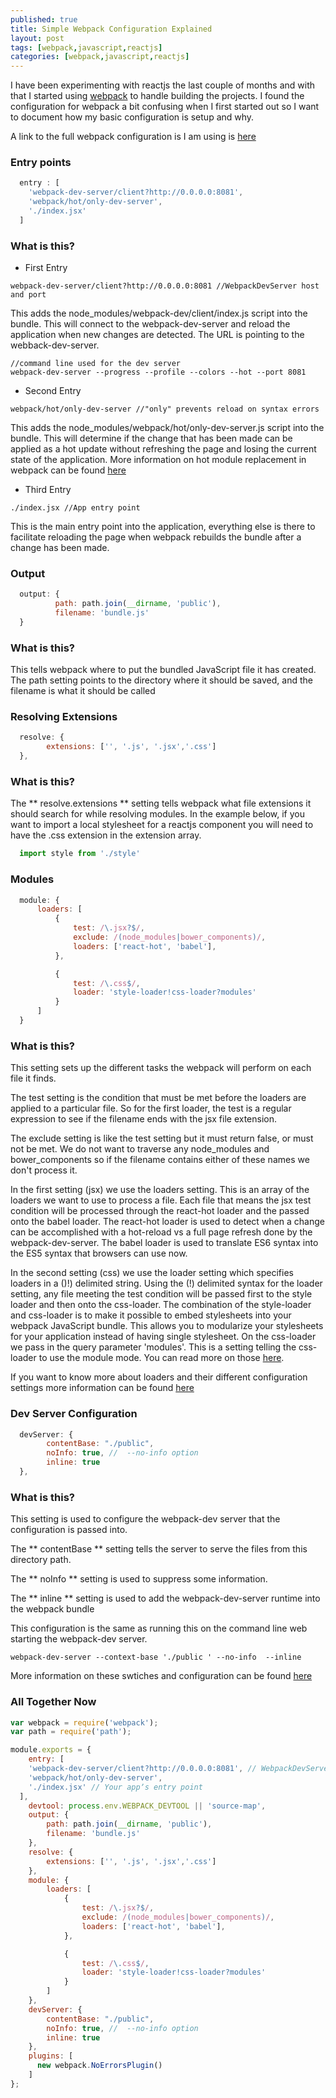 ```yaml
---
published: true
title: Simple Webpack Configuration Explained
layout: post
tags: [webpack,javascript,reactjs]
categories: [webpack,javascript,reactjs]
---
```


I have been experimenting with reactjs the last couple of months and with that
I started using [webpack](https://webpack.github.io/) to handle building the projects.  I found the configuration for webpack a bit confusing when I first started out so I want to document how my basic configuration is setup and why.

A link to the full webpack configuration is I am using is [here](https://raw.githubusercontent.com/blaircamp/react-webpack-project/master/webpack.config.js)

### Entry points

```js
  entry : [
    'webpack-dev-server/client?http://0.0.0.0:8081',
    'webpack/hot/only-dev-server',
    './index.jsx'
  ]

```
### What is this?

* First Entry
```
webpack-dev-server/client?http://0.0.0.0:8081 //WebpackDevServer host and port
```
This adds the node_modules/webpack-dev/client/index.js script into the bundle.  This will connect to the webpack-dev-server and reload the application when new changes are detected. The URL is pointing to the webback-dev-server.
```
//command line used for the dev server
webpack-dev-server --progress --profile --colors --hot --port 8081
```

* Second Entry
```
webpack/hot/only-dev-server //"only" prevents reload on syntax errors
```
This adds the node_modules/webpack/hot/only-dev-server.js script into the bundle.  This will determine if the change that has been made can be applied as a hot update without refreshing the page and losing the current state of the application.   More information on hot module replacement in webpack can be found [here](https://webpack.github.io/docs/hot-module-replacement-with-webpack.html)

* Third Entry
```
./index.jsx //App entry point
```
This is the main entry point into the application, everything else is there to facilitate reloading the page when webpack rebuilds the bundle after a change has been made.


### Output
```js
  output: {
          path: path.join(__dirname, 'public'),
          filename: 'bundle.js'
  }
```
### What is this?
This tells webpack where to put the bundled JavaScript file it has created. The path setting points to the directory where it should be saved, and the filename is what it should be called


### Resolving Extensions
```js
  resolve: {
        extensions: ['', '.js', '.jsx','.css']
  },
```
### What is this?
The ** resolve.extensions ** setting tells webpack what file extensions it should search for while resolving modules.  In the example below, if you want to import a local stylesheet for a reactjs component you will need to have the .css extension in the extension array.

```js
  import style from './style'
```

### Modules
```js
  module: {
      loaders: [
          {
              test: /\.jsx?$/,
              exclude: /(node_modules|bower_components)/,
              loaders: ['react-hot', 'babel'],
          },

          {
              test: /\.css$/,
              loader: 'style-loader!css-loader?modules'
          }
      ]
  }
```
### What is this?
This setting sets up the different tasks the webpack will perform on each file
it finds.  

The test setting is the condition that must be met before the loaders are applied to
a particular file.  So for the first loader, the test is a regular expression
to see if the filename ends with the jsx file extension.

The exclude setting is like the test setting but it must return false, or must
not be met.  We do not want to traverse any node_modules and bower_components
so if the filename contains either of these names we don't process it.

In the first setting (jsx) we use the loaders setting.  This is an array of the
loaders we want to use to process a file. Each file that means the jsx test
condition will be processed through the react-hot loader and the passed onto
the babel loader. The react-hot loader is used to detect when a change can be
accomplished with a hot-reload vs a full page refresh done by the webpack-dev-server.
The babel loader is used to translate ES6 syntax into the ES5 syntax that browsers
can use now.

In the second setting (css) we use the loader setting which specifies loaders
in a ()!) delimited string.  Using the (!) delimited syntax for the loader
setting, any file meeting the test condition will be passed first to the
style loader and then onto the css-loader.  The combination of the style-loader
and css-loader is to make it possible to embed stylesheets into your webpack
JavaScript bundle.  This allows you to modularize your stylesheets for your
application instead of having single stylesheet. On the css-loader we pass in
the query parameter 'modules'.  This is a setting telling the css-loader to use
the module mode.  You can read more on those [here](https://github.com/css-modules/css-modules).


If you want to know more about loaders and their different configuration settings more information can be
found [here](https://webpack.github.io/docs/loaders.html)

### Dev Server Configuration
```js
  devServer: {
        contentBase: "./public",
        noInfo: true, //  --no-info option
        inline: true
  },
```
### What is this?
This setting is used to configure the webpack-dev server that the configuration
is passed into.

The ** contentBase ** setting tells the server to serve the files from this directory path.

The ** noInfo ** setting is used to suppress some information.

The ** inline ** setting is used to add the webpack-dev-server runtime into the
webpack bundle

This configuration is the same as running this on the command line web starting
the webpack-dev server.
```
webpack-dev-server --context-base './public ' --no-info  --inline
```

More information on these swtiches and configuration can be found [here](https://webpack.github.io/docs/webpack-dev-server.html#webpack-dev-server-cli)

### All Together Now
```js
var webpack = require('webpack');
var path = require('path');

module.exports = {
    entry: [
    'webpack-dev-server/client?http://0.0.0.0:8081', // WebpackDevServer host and port
    'webpack/hot/only-dev-server',
    './index.jsx' // Your appʼs entry point
  ],
    devtool: process.env.WEBPACK_DEVTOOL || 'source-map',
    output: {
        path: path.join(__dirname, 'public'),
        filename: 'bundle.js'
    },
    resolve: {
        extensions: ['', '.js', '.jsx','.css']
    },
    module: {
        loaders: [
            {
                test: /\.jsx?$/,
                exclude: /(node_modules|bower_components)/,
                loaders: ['react-hot', 'babel'],
            },

            {
                test: /\.css$/,
                loader: 'style-loader!css-loader?modules'
            }
        ]
    },
    devServer: {
        contentBase: "./public",
        noInfo: true, //  --no-info option
        inline: true
    },
    plugins: [
      new webpack.NoErrorsPlugin()
    ]
};
```
